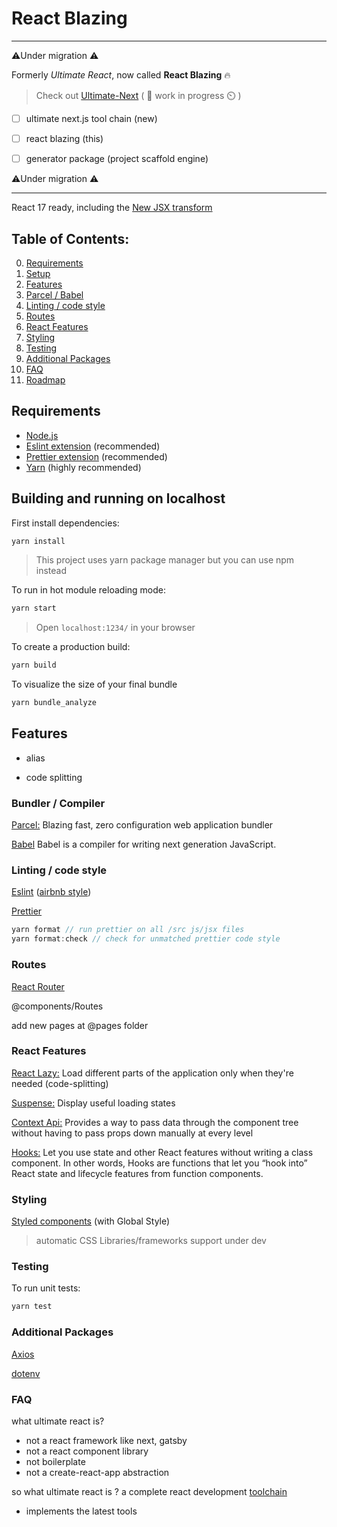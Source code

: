 # React Blazing

---

⚠️Under migration ⚠️

Formerly _Ultimate React_, now called **React Blazing** 🔥

> Check out [Ultimate-Next](https://github.com/Andrew-Colman/ultimate-next) ( 🧰 work in progress ⏲️ ) 

- [ ] ultimate next.js tool chain (new)

- [ ] react blazing (this)

- [ ] generator package (project scaffold engine)

⚠️Under migration ⚠️

---

React 17 ready, including the [New JSX transform](https://reactjs.org/blog/2020/09/22/introducing-the-new-jsx-transform.html)

<!-- ```
npx curapp <appName>
``` -->

## Table of Contents:

0. [Requirements](#Requirements)
1. [Setup](#Building-and-running-on-localhost)
2. [Features](#Features)
3. [Parcel / Babel](###Bundler-/-Compiler)
4. [Linting / code style](#Linting-/-code-style)
5. [Routes](#Routes)
6. [React Features](#React-Features)
7. [Styling](#Styling)
8. [Testing](#Testing)
9. [Additional Packages](#Additional-Packages)
10. [FAQ](#FAQ)
11. [Roadmap](#Roadmap)

## Requirements

- [Node.js](https://nodejs.org/en/)
- [Eslint extension](https://eslint.org/docs/user-guide/integrations) (recommended)
- [Prettier extension](https://prettier.io/docs/en/editors.html) (recommended)
- [Yarn](https://yarnpkg.com/) (highly recommended)
<!-- - [Docker](https://docs.docker.com/desktop/) (recommended) -->

## Building and running on localhost

First install dependencies:

```sh
yarn install
```

> This project uses yarn package manager but you can use npm instead

To run in hot module reloading mode:

```sh
yarn start
```

> Open `localhost:1234/` in your browser

To create a production build:

```sh
yarn build
```

To visualize the size of your final bundle

```sh
yarn bundle_analyze
```

## Features

- alias

- code splitting

### Bundler / Compiler

[Parcel:](https://github.com/parcel-bundler/parcel) Blazing fast, zero configuration web application bundler

[Babel](https://github.com/babel/babel) Babel is a compiler for writing next generation JavaScript.

### Linting / code style

[Eslint](https://github.com/eslint/eslint) ([airbnb style](https://github.com/airbnb/javascript/tree/master/react))

[Prettier](https://github.com/prettier/prettier)

```js
yarn format // run prettier on all /src js/jsx files
yarn format:check // check for unmatched prettier code style
```

### Routes

[React Router](https://github.com/ReactTraining/react-router/tree/master/packages/react-router-dom)

@components/Routes

add new pages at @pages folder

### React Features

[React Lazy:](reactjs.org/docs/code-splitting.html#reactlazy) Load different parts of the application only when they're needed (code-splitting)

[Suspense:](https://reactjs.org/docs/code-splitting.html#route-based-code-splitting) Display useful loading states

[Context Api:](https://reactjs.org/docs/context.html) Provides a way to pass data through the component tree without having to pass props down manually at every level

[Hooks:](https://reactjs.org/docs/hooks-intro.html) Let you use state and other React features without writing a class component. In other words, Hooks are functions that let you “hook into” React state and lifecycle features from function components.

### Styling

[Styled components](https://github.com/styled-components/styled-components) (with Global Style)

> automatic CSS Libraries/frameworks support under dev

### Testing

To run unit tests:

```sh
yarn test
```

### Additional Packages

[Axios](https://github.com/axios/axios)

[dotenv](https://github.com/motdotla/dotenv)

### FAQ

what ultimate react is?

- not a react framework like next, gatsby
- not a react component library
- not boilerplate
- not a create-react-app abstraction

so what ultimate react is ? a complete react development [toolchain](https://reactjs.org/docs/create-a-new-react-app.html#creating-a-toolchain-from-scratch)

- implements the latest tools


